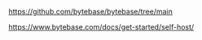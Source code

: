 https://github.com/bytebase/bytebase/tree/main

https://www.bytebase.com/docs/get-started/self-host/